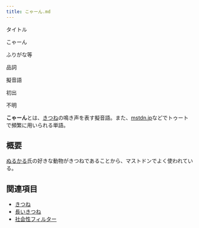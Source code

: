 ```yaml
---
title: こゃーん.md
---
```

<div>

タイトル

</div>

こゃーん

ふりがな等

品詞

擬音語

初出

不明

  

**こゃーん**とは、[きつね](/%E3%81%8D%E3%81%A4%E3%81%AD "きつね")の鳴き声を表す擬音語。また、[mstdn.jp](/Mstdn.jp "Mstdn.jp")などでトゥートで頻繁に用いられる単語。

## 概要

[ぬるかる](/Nullkal "Nullkal")氏の好きな動物がきつねであることから、マストドンでよく使われている。

## 関連項目

-   [きつね](/%E3%81%8D%E3%81%A4%E3%81%AD "きつね")
-   [長いきつね](/%E9%95%B7%E3%81%84%E3%81%8D%E3%81%A4%E3%81%AD "長いきつね")
-   [社会性フィルター](/%E7%A4%BE%E4%BC%9A%E6%80%A7%E3%83%95%E3%82%A3%E3%83%AB%E3%82%BF%E3%83%BC "社会性フィルター")
